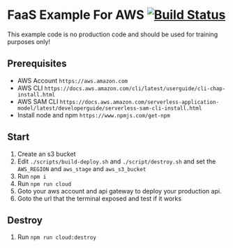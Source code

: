 # FaaS Example For AWS [![Build Status](https://travis-ci.org/gjerokrsteski/faas-example-aws.svg?branch=master)](https://travis-ci.org/gjerokrsteski/faas-example-aws)

This example code is no production code and should be used for training purposes only!

## Prerequisites
* AWS Account `https://aws.amazon.com`
* AWS CLI `https://docs.aws.amazon.com/cli/latest/userguide/cli-chap-install.html`
* AWS SAM CLI `https://docs.aws.amazon.com/serverless-application-model/latest/developerguide/serverless-sam-cli-install.html`
* Install node and npm `https://www.npmjs.com/get-npm`   

## Start
1. Create an s3 bucket
1. Edit `./scripts/build-deploy.sh` and `./script/destroy.sh` and set the `AWS_REGION` and `aws_stage` and `aws_s3_bucket`   
1. Run `npm i`
1. Run `npm run cloud`
1. Goto your aws account and api gateway to deploy your production api.
1. Goto the url that the terminal exposed and test if it works

## Destroy
1. Run `npm run cloud:destroy`  
